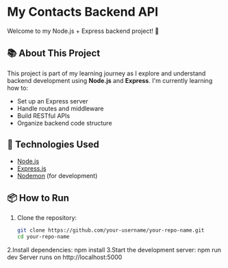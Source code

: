 # My Contacts Backend API

Welcome to my Node.js + Express backend project! 🚀

## 📚 About This Project

This project is part of my learning journey as I explore and understand backend development using **Node.js** and **Express**. I'm currently learning how to:

- Set up an Express server
- Handle routes and middleware
- Build RESTful APIs
- Organize backend code structure

## 🔧 Technologies Used

- [Node.js](https://nodejs.org/)
- [Express.js](https://expressjs.com/)
- [Nodemon](https://www.npmjs.com/package/nodemon) (for development)

## 📦 How to Run

1. Clone the repository:
   ```bash
   git clone https://github.com/your-username/your-repo-name.git
   cd your-repo-name
2.Install dependencies:
      npm install
3.Start the development server:
      npm run dev
Server runs on http://localhost:5000

